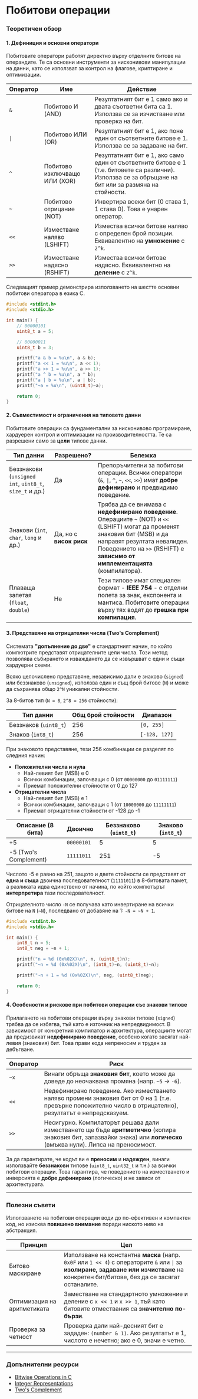 # Побитови операции

### Теоретичен обзор

#### 1. Дефиниция и основни оператори

Побитовите оператори работят директно върху отделните битове на операндите. Те са основни инструменти за нисконивови манипулации на данни, като се използват за контрол на флагове, криптиране и оптимизации.

| Оператор | Име | Действие |
|----------|----------|----------|
| `&` | Побитово И (AND) | Резултатният бит е 1 само ако и двата съответни бита са 1. Използва се за изчистване или проверка на бит. |
| `\|` | Побитово ИЛИ (OR) | Резултатният бит е 1, ако поне един от съответните битове е 1. Използва се за задаване на бит. |
| `^` | Побитово изключващо ИЛИ (XOR) | Резултатният бит е 1, ако само един от съответните битове е 1 (т.е. битовете са различни). Използва се за обръщане на бит или за размяна на стойности. |
| `~` | Побитово отрицание (NOT) | Инвертира всеки бит (0 става 1, 1 става 0). Това е унарен оператор. |
| `<<` | Изместване наляво (LSHIFT) | Измества всички битове наляво с определен брой позиции. Еквивалентно на **умножение** с `2^k`. |
| `>>` | Изместване надясно (RSHIFT) | Измества всички битове надясно. Еквивалентно на **деление** с `2^k`. |

Следващият пример демонстрира използването на шестте основни побитови оператора в езика C.

```c
#include <stdint.h>
#include <stdio.h>

int main() {
    // 00000101
    uint8_t a = 5;

    // 00000011
    uint8_t b = 3;

    printf("a & b = %u\n", a & b);
    printf("a << 1 = %u\n", a << 1);
    printf("a >> 1 = %u\n", a >> 1);
    printf("a ^ b = %u\n", a ^ b);
    printf("a | b = %u\n", a | b);
    printf("~a = %u\n", (uint8_t)~a);

    return 0;
}
```

#### 2. Съвместимост и ограничения на типовете данни

Побитовите операции са фундаментални за нисконивово програмиране, хардуерен контрол и оптимизации на производителността. Те са разрешени само за **цели** типове данни.

| Тип данни | Разрешено? | Бележка |
|----------|----------|----------|
| Беззнакови (`unsigned int`, `uint8_t`, `size_t` и др.) | Да | Препоръчителни за побитови операции. Всички оператори (`&`, `\|`, `^`, `~`, `<<`, `>>`) имат **добре дефинирано** и предвидимо поведение. |
| Знакови (`int`, `char`, `long` и др.) | Да, но с **висок риск** | Трябва да се внимава с **недефинирано поведение**. Операциите `~` (NOT) и `<<` (LSHIFT) могат да променят знаковия бит (MSB) и да направят резултата невалиден. Поведението на `>>` (RSHIFT) е **зависимо от имплементацията** (компилатора). |
| Плаваща запетая (`float`, `double`) | Не | Тези типове имат специален формат - **IEEE 754** - с отделни полета за знак, експонента и мантиса. Побитовите операции върху тях водят до **грешка при компилация**. |

#### 3. Представяне на отрицателни числа (Two's Complement)

Системата **"допълнение до две"** е стандартният начин, по който компютрите представят отрицателните цели числа. Този метод позволява събирането и изваждането да се извършват с едни и същи хардуерни схеми.

Всяко целочислено представяне, независимо дали е знаково (`signed`) или беззнаково (`unsigned`), използва един и същ брой битове (`N`) и може да съхранява общо `2^N` уникални стойности.

За 8-битов тип (`N = 8`, `2^8 = 256` стойности):

| Тип данни | Общ брой стойности | Диапазон |
|----------|----------|----------|
| Беззнаков (`uint8_t`) | 256 | `[0, 255]` |
| Знаков (`int8_t`) | 256 | `[-128, 127]` |

При знаковото представяне, тези 256 комбинации се разделят по следния начин:

- **Положителни числа и нула**
	- Най-левият бит (MSB) е 0
	- Всички комбинации, започващи с 0 (от `00000000` до `01111111`)
	- Приемат положителни стойности от 0 до 127
- **Отрицателни числа**
	- Най-левият бит (MSB) е 1
	- Всички комбинации, започващи с 1 (от `10000000` до `11111111`)
	- Приемат отрицателни стойности от -128 до -1

| Описание (8 бита) | Двоично | Беззнаково (`uint8_t`) | Знаково (`int8_t`) |
|----------|----------|----------|----------|
| +5 | `00000101` | 5 | 5 |
| -5 (Two's Complement) | `11111011` | 251 | -5 |

Числото -5 е равно на 251, защото и двете стойности се представят от **една и съща** двоична последователност (`11111011`) в 8-битовата памет, а разликата идва единствено от начина, по който компютърът **интерпретира** тази последователност.

Отрицателното число `-N` се получава като инвертиране на всички битове на `N` (`~N`), последвано от добавяне на 1: `-N = ~N + 1`.

```c
#include <stdint.h>
#include <stdio.h>

int main() {
    int8_t n = 5;
    int8_t neg = ~n + 1;

    printf("n = %d (0x%02X)\n", n, (uint8_t)n);
    printf("~n = %d (0x%02X)\n", (int8_t)~n, (uint8_t)~n);

    printf("~n + 1 = %d (0x%02X)\n", neg, (uint8_t)neg);

    return 0;
}
```

#### 4. Особености и рискове при побитови операции със знакови типове

Прилагането на побитови операции върху знакови типове (`signed`) трябва да се избягва, тъй като е източник на непредвидимост. В зависимост от конкретния компилатор и архитектура, операциите могат да предизвикат **недефинирано поведение**, особено когато засягат най-левия (знаковия) бит. Това прави кода непреносим и труден за дебъгване.

| Оператор | Риск |
|----------|----------|
| `~x` | Винаги обръща **знаковия бит**, което може да доведе до неочаквана промяна (напр. `~5` → `-6`). |
| `<<` | Недефинирано поведение. Ако изместването наляво промени знаковия бит от 0 на 1 (т.е. превърне положително число в отрицателно), резултатът е непредсказуем. |
| `>>` | Несигурно. Компилаторът решава дали изместването ще бъде **аритметично** (копира знаковия бит, запазвайки знака) или **логическо** (вмъква нули). Липса на преносимост. |

За да гарантирате, че кодът ви е **преносим** и **надежден**, винаги използвайте **беззнакови** типове (`uint8_t`, `uint32_t` и т.н.) за всички побитови операции. Това гарантира, че поведението на изместването и инверсията е **добре дефинирано** (логическо) и не зависи от архитектурата.

---

### Полезни съвети

Използването на побитови операции води до по-ефективен и компактен код, но изисква **повишено внимание** поради ниското ниво на абстракция.

| Принцип | Цел |
|----------|----------|
| Битово маскиране | Използване на константна **маска** (напр. `0x0F` или `1 << 4`) с операторите `&` или `\|` за **изолиране, задаване или изчистване** на конкретен бит/битове, без да се засягат останалите. |
| Оптимизация на аритметиката | Заместване на стандартното умножение и деление с `x << 1` и `x >> 1`, тъй като битовите отмествания са **значително по-бързи**. |
| Проверка за четност | Проверка дали най-десният бит е зададен: `(number & 1)`. Ако резултатът е 1, числото е нечетно; ако е 0, значи е четно. |

---

### Допълнителни ресурси

- [Bitwise Operations in C](https://en.wikipedia.org/wiki/Bitwise_operations_in_C)
- [Integer Representations](https://www.gnu.org/software/c-intro-and-ref/manual/html_node/Integer-Representations.html)
- [Two's Complement](https://en.wikipedia.org/wiki/Two%27s_complement)